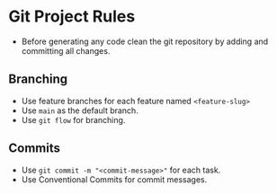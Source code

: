 # Git Project Rules

- Before generating any code clean the git repository by adding and committing all changes.

## Branching

- Use feature branches for each feature named `<feature-slug>`
- Use `main` as the default branch.
- Use `git flow` for branching.

## Commits

- Use `git commit -m "<commit-message>"` for each task.
- Use Conventional Commits for commit messages.



